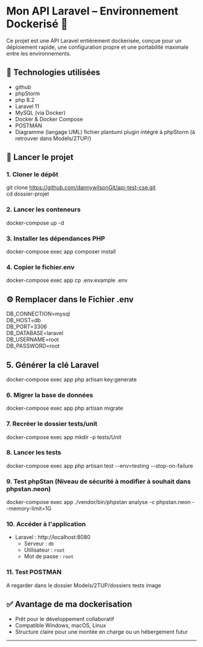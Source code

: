 # Mon API Laravel – Environnement Dockerisé 🚀

Ce projet est une API Laravel entièrement dockerisée, conçue pour un déploiement rapide, une configuration propre et une portabilité maximale entre les environnements.

## 🔧 Technologies utilisées

- github
- phpStorm
- php 8.2
- Laravel 11
- MySQL (via Docker)
- Docker & Docker Compose
- POSTMAN
- Diagramme (langage UML) fichier plantuml plugin intégré à phpStorm (à retrouver dans Models/2TUP/)

## 🚀 Lancer le projet

### 1. Cloner le dépôt

git clone https://github.com/dannywilsonGit/api-test-cse.git  
cd dossier-projet

### 2. Lancer les conteneurs

docker-compose up -d

### 3. Installer les dépendances PHP

docker-compose exec app composer install

### 4. Copier le fichier.env

docker-compose exec app cp .env.example .env

## ⚙️ Remplacer dans le Fichier .env

DB_CONNECTION=mysql  
DB_HOST=db  
DB_PORT=3306  
DB_DATABASE=laravel  
DB_USERNAME=root  
DB_PASSWORD=root

## 5. Générer la clé Laravel

docker-compose exec app php artisan key:generate

### 6. Migrer la base de données

docker-compose exec app php artisan migrate

### 7. Recréer le dossier tests/unit

docker-compose exec app mkdir -p tests/Unit

### 8. Lancer les tests

docker-compose exec app php artisan test --env=testing --stop-on-failure

### 9. Test phpStan (Niveau de sécurité à modifier à souhait dans phpstan.neon)

docker-compose exec app ./vendor/bin/phpstan analyse -c phpstan.neon --memory-limit=1G

### 10. Accéder à l'application

- Laravel : http://localhost:8080
    - Serveur : `db`
    - Utilisateur : `root`
    - Mot de passe : `root`

### 11. Test POSTMAN

A regarder dans le dossier Models/2TUP/dossiers tests image


## ✅ Avantage de ma dockerisation

- Prêt pour le développement collaboratif
- Compatible Windows, macOS, Linux
- Structure claire pour une montée en charge ou un hébergement futur

---
